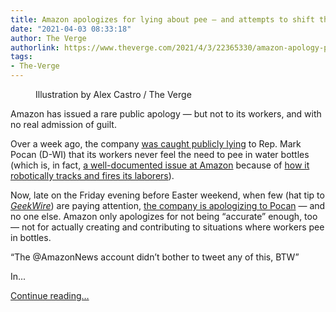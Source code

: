 ```yaml
---
title: Amazon apologizes for lying about pee — and attempts to shift the blame
date: "2021-04-03 08:33:18"
author: The Verge
authorlink: https://www.theverge.com/2021/4/3/22365330/amazon-apology-pee-bottles-worker-warehouse-union-pocan
tags:
- The-Verge
---
```

<figure>
      <img alt="" src="https://cdn.vox-cdn.com/thumbor/AneGtrqb-sd-IlqOcjX4QwBsvXk=/0x0:2040x1360/1310x873/cdn.vox-cdn.com/uploads/chorus_image/image/69070243/acastro_181114_1777_amazon_hq2_0007.0.jpg" />
        <figcaption>Illustration by Alex Castro / The Verge</figcaption>
    </figure>

  <p id="FbGdDN">Amazon has issued a rare public apology — but not to its workers, and with no real admission of guilt. </p>
<p id="0kyRhC">Over a week ago, the company <a href="https://www.theverge.com/2021/3/25/22350337/amazon-peeing-in-bottles-workers-exploitation-twitter-response-evidence">was caught publicly lying</a> to Rep. Mark Pocan (D-WI) that its workers never feel the need to pee in water bottles (which is, in fact, <a href="https://www.vice.com/en/article/k7amyn/amazon-denies-workers-pee-in-bottles-here-are-the-pee-bottles">a well-documented issue at Amazon</a> because of <a href="https://www.theverge.com/2019/4/25/18516004/amazon-warehouse-fulfillment-centers-productivity-firing-terminations">how it robotically tracks and fires its laborers</a>). </p>
<aside id="1d3r9e"><div data-anthem-component="readmore" data-anthem-component-data='{"stories":[{"title":"Amazon denies stories of workers peeing in bottles, receives a flood of evidence in return","url":"https://www.theverge.com/2021/3/25/22350337/amazon-peeing-in-bottles-workers-exploitation-twitter-response-evidence"},{"title":"How Amazon automatically tracks and fires warehouse workers for ‘productivity’","url":"https://www.theverge.com/2019/4/25/18516004/amazon-warehouse-fulfillment-centers-productivity-firing-terminations"},{"title":"Amazon keeps trying to troll US Congress members in perplexing new PR strategy","url":"https://www.theverge.com/2021/3/26/22352977/amazon-twitter-feud-bernie-sanders-elizabeth-warren-trolling-labor-pee-bottles"}]}'></div></aside><p id="gOLV7L">Now, late on the Friday evening before Easter weekend, when few (hat tip to <a href="https://www.geekwire.com/2021/amazon-offers-rare-apology-says-will-look-solutions-drivers-peeing-bottles/"><em>GeekWire</em></a>) are paying attention, <a href="https://bit.ly/3sNtTFT">the company is apologizing to Pocan</a> — and no one else. Amazon only apologizes for not being “accurate” enough, too — not for actually creating and contributing to situations where workers pee in bottles. </p>
<div class="c-float-right"><aside id="jcVfw9"><q>The @AmazonNews account didn’t bother to tweet any of this, BTW</q></aside></div>
<p id="qky4SW">In...</p>
  <p>
    <a href="https://www.theverge.com/2021/4/3/22365330/amazon-apology-pee-bottles-worker-warehouse-union-pocan">Continue reading&hellip;</a>
  </p>